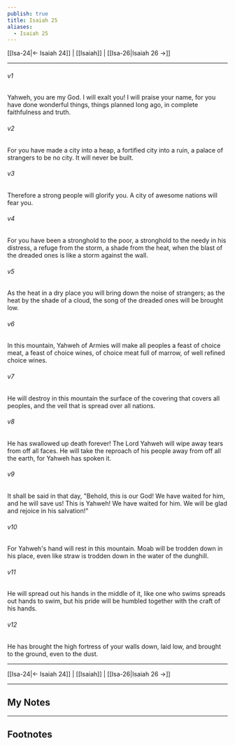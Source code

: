 ```yaml
---
publish: true
title: Isaiah 25
aliases:
  - Isaiah 25
---
```


[[Isa-24|← Isaiah 24]] | [[Isaiah]] | [[Isa-26|Isaiah 26 →]]
***



###### v1 
Yahweh, you are my God. I will exalt you! I will praise your name, for you have done wonderful things, things planned long ago, in complete faithfulness and truth. 

###### v2 
For you have made a city into a heap, a fortified city into a ruin, a palace of strangers to be no city. It will never be built. 

###### v3 
Therefore a strong people will glorify you. A city of awesome nations will fear you. 

###### v4 
For you have been a stronghold to the poor, a stronghold to the needy in his distress, a refuge from the storm, a shade from the heat, when the blast of the dreaded ones is like a storm against the wall. 

###### v5 
As the heat in a dry place you will bring down the noise of strangers; as the heat by the shade of a cloud, the song of the dreaded ones will be brought low. 

###### v6 
In this mountain, Yahweh of Armies will make all peoples a feast of choice meat, a feast of choice wines, of choice meat full of marrow, of well refined choice wines. 

###### v7 
He will destroy in this mountain the surface of the covering that covers all peoples, and the veil that is spread over all nations. 

###### v8 
He has swallowed up death forever! The Lord Yahweh will wipe away tears from off all faces. He will take the reproach of his people away from off all the earth, for Yahweh has spoken it. 

###### v9 
It shall be said in that day, "Behold, this is our God! We have waited for him, and he will save us! This is Yahweh! We have waited for him. We will be glad and rejoice in his salvation!" 

###### v10 
For Yahweh's hand will rest in this mountain. Moab will be trodden down in his place, even like straw is trodden down in the water of the dunghill. 

###### v11 
He will spread out his hands in the middle of it, like one who swims spreads out hands to swim, but his pride will be humbled together with the craft of his hands. 

###### v12 
He has brought the high fortress of your walls down, laid low, and brought to the ground, even to the dust.

***
[[Isa-24|← Isaiah 24]] | [[Isaiah]] | [[Isa-26|Isaiah 26 →]]

---
## My Notes

---
## Footnotes
